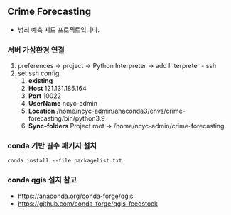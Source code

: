 
## Crime Forecasting
- 범죄 예측 지도 프로젝트입니다.

### 서버 가상환경 연결 
1. preferences -> project -> Python Interpreter -> add Interpreter - ssh 
2. set ssh config
   1. **existing**
   2. **Host** 121.131.185.164
   3. **Port** 10022
   4. **UserName** ncyc-admin
   5. **Location** /home/ncyc-admin/anaconda3/envs/crime-forecasting/bin/python3.9
   6. **Sync-folders**  Project root -> /home/ncyc-admin/crime-forecasting

### conda 기반 필수 패키지 설치

`conda install --file packagelist.txt`

### conda qgis 설치 참고
- https://anaconda.org/conda-forge/qgis
- https://github.com/conda-forge/qgis-feedstock